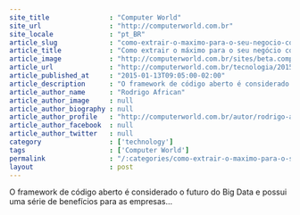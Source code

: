 ```yaml
---
site_title               : "Computer World"
site_url                 : "http://computerworld.com.br"
site_locale              : "pt_BR"
article_slug             : "como-extrair-o-maximo-para-o-seu-negocio-com-hadoop"
article_title            : "Como extrair o máximo para o seu negócio com Hadoop"
article_image            : "http://computerworld.com.br/sites/beta.computerworld.com.br/files/news_articles/03b50105.jpg"
article_url              : "http://computerworld.com.br/tecnologia/2015/01/13/como-extrair-o-maximo-para-o-seu-negocio-com-hadoop"
article_published_at     : "2015-01-13T09:05:00-02:00"
article_description      : "O framework de código aberto é considerado o futuro do Big Data e possui uma série de benefícios para as empresas..."
article_author_name      : "Rodrigo African"
article_author_image     : null
article_author_biography : null
article_author_profile   : "http://computerworld.com.br/autor/rodrigo-africani"
article_author_facebook  : null
article_author_twitter   : null
category                 : ['technology']
tags                     : ['Computer World']
permalink                : "/:categories/como-extrair-o-maximo-para-o-seu-negocio-com-hadoop/"
layout                   : post
---
```


O framework de código aberto é considerado o futuro do Big Data e possui uma série de benefícios para as empresas...

